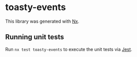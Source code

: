 # toasty-events

This library was generated with [Nx](https://nx.dev).

## Running unit tests

Run `nx test toasty-events` to execute the unit tests via [Jest](https://jestjs.io).
